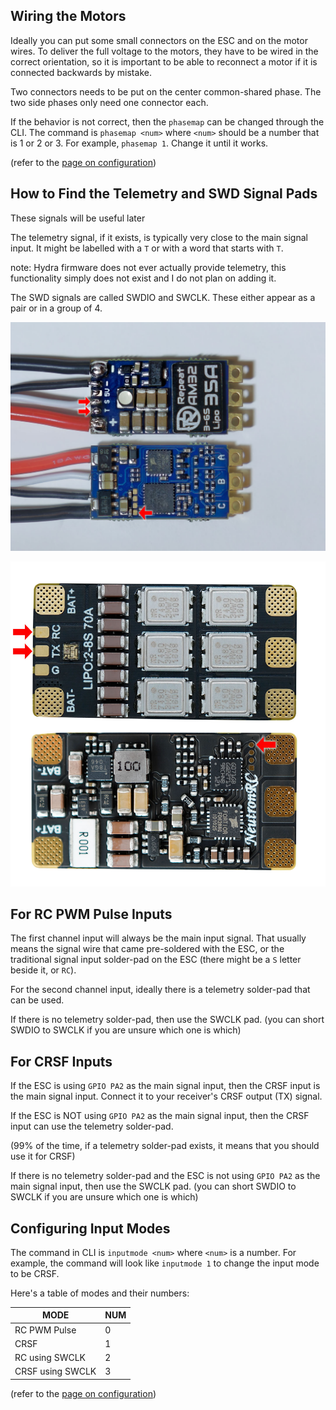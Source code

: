 ## Wiring the Motors

Ideally you can put some small connectors on the ESC and on the motor wires. To deliver the full voltage to the motors, they have to be wired in the correct orientation, so it is important to be able to reconnect a motor if it is connected backwards by mistake.

Two connectors needs to be put on the center common-shared phase. The two side phases only need one connector each.

If the behavior is not correct, then the `phasemap` can be changed through the CLI. The command is `phasemap <num>` where `<num>` should be a number that is 1 or 2 or 3. For example, `phasemap 1`. Change it until it works.

(refer to the [page on configuration](configuration.md))

## How to Find the Telemetry and SWD Signal Pads

These signals will be useful later

The telemetry signal, if it exists, is typically very close to the main signal input. It might be labelled with a `T` or with a word that starts with `T`.

note: Hydra firmware does not ever actually provide telemetry, this functionality simply does not exist and I do not plan on adding it.

The SWD signals are called SWDIO and SWCLK. These either appear as a pair or in a group of 4.

![](imgs/repeatam32pins.jpg)

![](imgs/neutronrcpins.jpg)

## For RC PWM Pulse Inputs

The first channel input will always be the main input signal. That usually means the signal wire that came pre-soldered with the ESC, or the traditional signal input solder-pad on the ESC (there might be a `S` letter beside it, or `RC`).

For the second channel input, ideally there is a telemetry solder-pad that can be used.

If there is no telemetry solder-pad, then use the SWCLK pad. (you can short SWDIO to SWCLK if you are unsure which one is which)

## For CRSF Inputs

If the ESC is using `GPIO PA2` as the main signal input, then the CRSF input is the main signal input. Connect it to your receiver's CRSF output (TX) signal.

If the ESC is NOT using `GPIO PA2` as the main signal input, then the CRSF input can use the telemetry solder-pad.

(99% of the time, if a telemetry solder-pad exists, it means that you should use it for CRSF)

If there is no telemetry solder-pad and the ESC is not using `GPIO PA2` as the main signal input, then use the SWCLK pad. (you can short SWDIO to SWCLK if you are unsure which one is which)

## Configuring Input Modes

The command in CLI is `inputmode <num>` where `<num>` is a number. For example, the command will look like `inputmode 1` to change the input mode to be CRSF.

Here's a table of modes and their numbers:

| MODE             | NUM |
|------------------|-----|
| RC PWM Pulse     |   0 |
| CRSF             |   1 |
| RC using SWCLK   |   2 |
| CRSF using SWCLK |   3 |

(refer to the [page on configuration](configuration.md))

